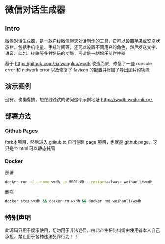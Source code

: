# 微信对话生成器

## Intro

微信对话生成器，是一款在线微信聊天对话制作的工具，它可以设置苹果或安卓状态栏，包括手机电量、手机时间等，还可以设置不同用户的角色，然后发送文字、语音、红包、转账等多种好玩的功能，可谓是一款娱乐制作神器

基于 <https://github.com/zixiwangluo/wxdh> 改造而来，修复了一些 console error 和 network error 以及修复了 favicon 的配置并增加了导出图片的功能

## 演示图例  

没有，也懒得搞，想在线试试的访问这个示例地址 <https://wxdh.weihanli.xyz>

## 部署方法  

### Github Pages

fork本项目，然后进入 github.io 自行创建 page 项目，也就是 github page，这只是个 html 可以静态托管

### Docker

部署

```sh
docker run -d --name wxdh -p 9001:80 --restart=always weihanli/wxdh
```

删除

```sh
docker stop wxdh && docker rm wxdh && docker rmi weihanli/wxdh
```

## 特别声明  

此源码只用于娱乐使用，切勿用于非法途径，由此产生任何纠纷由使用者本人自己承担，禁止用于各种违法犯罪行为！！  
